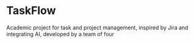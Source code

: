 # TaskFlow
Academic project for task and project management, inspired by Jira and integrating AI, developed by a team of four
